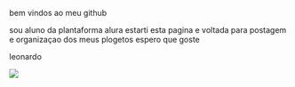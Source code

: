 bem vindos ao meu github

sou aluno da plantaforma alura estarti
esta pagina e voltada para postagem e organizaçao dos meus plogetos
espero que goste 

leonardo

![](https://media1.tenor.com/m/4e3Gh3RIy3sAAAAC/surprised-ryan-reynolds.gif)
